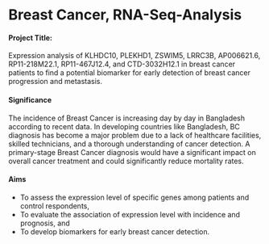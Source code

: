 # Breast Cancer, RNA-Seq-Analysis
#### Project Title: 
Expression analysis of KLHDC10, PLEKHD1, ZSWIM5, LRRC3B, AP006621.6, RP11-218M22.1, RP11-467J12.4, and CTD-3032H12.1 in breast cancer patients to find a potential biomarker for early detection of breast cancer progression and metastasis. 

#### Significance 
The incidence of  Breast Cancer is increasing day by day in Bangladesh according to recent data. In developing countries like Bangladesh, BC diagnosis has become a major problem due to a lack of healthcare facilities, skilled technicians, and a thorough understanding of cancer detection. A primary-stage Breast Cancer diagnosis would have a significant impact on overall cancer treatment and could significantly reduce mortality rates. 

#### Aims
* To assess the expression level of specific genes among patients and control respondents,
* To evaluate the association of expression level with incidence and prognosis, and
* To develop biomarkers for early breast cancer detection.
